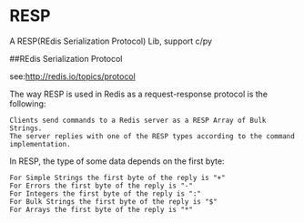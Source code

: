 # RESP
A RESP(REdis Serialization Protocol) Lib, support c/py

##REdis Serialization Protocol

see:http://redis.io/topics/protocol

The way RESP is used in Redis as a request-response protocol is the following:

    Clients send commands to a Redis server as a RESP Array of Bulk Strings.
    The server replies with one of the RESP types according to the command implementation.

In RESP, the type of some data depends on the first byte:

    For Simple Strings the first byte of the reply is "+"
    For Errors the first byte of the reply is "-"
    For Integers the first byte of the reply is ":"
    For Bulk Strings the first byte of the reply is "$"
    For Arrays the first byte of the reply is "*"

